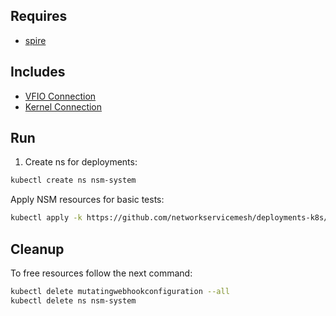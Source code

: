 ## Requires

- [spire](../spire)

## Includes

- [VFIO Connection](../use-cases/Vfio2Noop)
- [Kernel Connection](../use-cases/SriovKernel2Noop)

## Run

1. Create ns for deployments:
```bash
kubectl create ns nsm-system
```

Apply NSM resources for basic tests:
```bash
kubectl apply -k https://github.com/networkservicemesh/deployments-k8s/examples/sriov?ref=058aa2af77525367c72a57d3f28c59c054ad4abe
```

## Cleanup

To free resources follow the next command:
```bash
kubectl delete mutatingwebhookconfiguration --all
kubectl delete ns nsm-system
```
